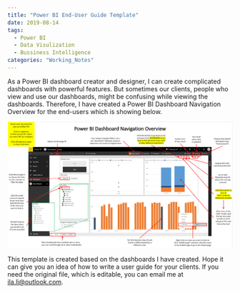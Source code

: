 ```yaml
---
title: "Power BI End-User Guide Template"
date: 2019-08-14
tags: 
  - Power BI
  - Data Visulization
  - Bussiness Intelligence
categories: "Working_Notes" 
---
```


As a Power BI dashboard creator and designer, I can create complicated dashboards with powerful features. But sometimes our clients, people who view and use our dashboards, might be confusing while viewing the dashboards. Therefore, I have created a Power BI Dashboard Navigation Overview for the end-users which is showing below. 

![UserGuideTemplate](/assets/images/2019-07-18/UserGuide.png) <!-- more --> 

This template is created based on the dashboards I have created. Hope it can give you an idea of how to write a user guide for your clients. If you need the original file, which is editable, you can email me at ila.li@outlook.com.
